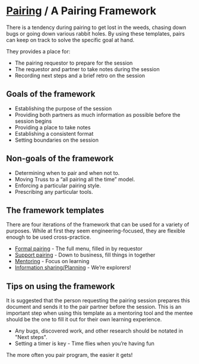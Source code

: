 # [Pairing](../README.md) / A Pairing Framework

There is a tendency during pairing to get lost in the weeds, chasing down bugs or going down various rabbit holes. By using these templates, pairs can keep on track to solve the specific goal at hand.

They provides a place for:

- The pairing requestor to prepare for the session
- The requestor and partner to take notes during the session
- Recording next steps and a brief retro on the session

## Goals of the framework

- Establishing the purpose of the session
- Providing both partners as much information as possible before the session begins
- Providing a place to take notes
- Establishing a consistent format
- Setting boundaries on the session

## Non-goals of the framework

- Determining when to pair and when not to.
- Moving Truss to a “all pairing all the time” model.
- Enforcing a particular pairing style.
- Prescribing any particular tools.

## The framework templates

There are four iterations of the framework that can be used for a variety of purposes. While at first they seem engineering-focused, they are flexible enough to be used cross-practice.

- [Formal pairing](./formal-pairing.md) - The full menu, filled in by requestor
- [Support pairing](./support-pairing.md) - Down to business, fill things in together
- [Mentoring](./mentoring-pairing.md) - Focus on learning
- [Information sharing/Planning](./planning-pairing.md) - We’re explorers!

## Tips on using the framework

It is suggested that the person requesting the pairing session prepares this document and sends it to the pair partner before the session. This is an important step when using this template as a mentoring tool and the mentee should be the one to fill it out for their own learning experience.

- Any bugs, discovered work, and other research should be notated in "Next steps".
- Setting a timer is key - Time flies when you’re having fun

The more often you pair program, the easier it gets!

